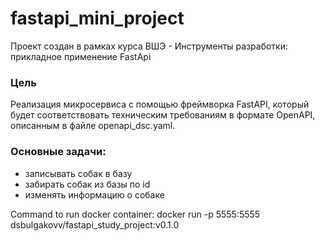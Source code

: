 # fastapi_mini_project
Проект создан в рамках курса ВШЭ - Инструменты разработки: прикладное применение FastApi

### Цель
Реализация микросервиса с помощью фреймворка FastAPI, который будет соответствовать техническим требованиям в формате OpenAPI, описанным в файле openapi_dsc.yaml.

### Основные задачи:
- записывать собак в базу
- забирать собак из базы по id
- изменять информацию о собаке


Command to run docker container: docker run -p 5555:5555 dsbulgakovv/fastapi_study_project:v0.1.0